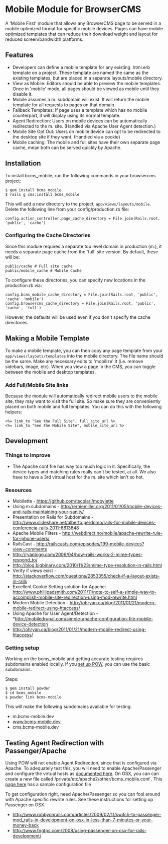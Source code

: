 # Mobile Module for BrowserCMS

A 'Mobile First' module that allows any BrowserCMS page to be served in a mobile optimized format for specific mobile devices. Pages can have mobile optimized templates that can reduce their download weight and layout for reduced screen/bandwidth platforms.

## Features

* Developers can define a mobile template for any existing .html.erb template on a project. These template are named the same as the existing templates, but are placed in a separate layouts/mobile directory.
* View as Mobile: Editors should be able to preview the mobile templates. Once in 'mobile' mode, all pages should be viewed as mobile until they disable it.
* Mobile assumes a m. subdomain will exist. It will return the mobile template for all requests to pages on that domain.
* Fallback Templates: If page uses a template which has no mobile counterpart, it will display using its normal template.
* Agent Redirection: Users on mobile devices can be automatically redirected to the m. site. (Handled via Apache User Agent detection.)
* Mobile Site Opt Out: Users on mobile device can opt to be redirected to the desktop site if they want. (Handled via a cookie)
* Mobile caching: The mobile and full sites have their own separate page cache, mean both can be served quickly by Apache.

## Installation

To install bcms_mobile, run the following commands in your browsercms project:

```
$ gem install bcms_mobile
$ rails g cms:install bcms_mobile
```

This will add a new directory to the project, `app/views/layouts/mobile`. Delete the following line from your config/production.rb file:

```
config.action_controller.page_cache_directory = File.join(Rails.root, 'public', 'cache')
```

### Configuring the Cache Directories

Since this module requires a separate top level domain in production (m.), it needs a separate page cache from the 'full' site version. By default, these will be:

```
public/cache # Full site cache
public/mobile_cache # Mobile Cache
```

To configure these directories, you can specify new locations in the production.rb via:

```
config.bcms_mobile_cache_directory = File.join(Rails.root, 'public', 'cache' 'mobile')
config.browsercms_cache_directory = File.join(Rails.root, 'public', 'cache', 'full')
```

However, the defaults will be used even if you don't specify the cache directories.

## Making a Mobile Template

To make a mobile template, you can then copy any page template from your `app/views/layouts/templates` into the mobile directory. The file name should be the same. Make any necessary edits to 'mobilize' it (i.e. remove sidebars, image, etc). When you view a page in the CMS, you can toggle between the mobile and desktop templates.

### Add Full/Mobile Site links

Because the module will automatically redirect mobile users to the mobile site, they may want to visit the full site. So make sure they are conveniently placed on both mobile and full templates. You can do this with the following helpers:

```
<%= link_to "See the Full Site", full_site_url %>
<%= link_to "See the Mobile Site", mobile_site_url %>
```

## Development

### Things to improve

* The Apache conf file has way too much logic in it. Specifically, the device types and matching rules really can't be tested, at all. We also have to have a 3rd virtual host for the m. site which isn't so hot.

### Resources

* Mobilette - https://github.com/tscolari/mobylette
* Using m.subdomains - http://erniemiller.org/2011/01/05/mobile-devices-and-rails-maintaining-your-sanity/
* Presentation on Rails for Subdomains - http://www.slideshare.net/alberto.perdomo/rails-for-mobile-devices-conferencia-rails-2011-8613648
* Apache Mobile Filters - http://webdirect.no/mobile/apache-rewrite-rule-for-iphone-users/
* RailsCast - http://railscasts.com/episodes/199-mobile-devices?view=comments
* http://ryanbigg.com/2009/04/how-rails-works-2-mime-types-respond_to/
* http://blog.bigbinary.com/2010/11/23/mime-type-resolution-in-rails.html
* Verify if views exist - http://stackoverflow.com/questions/2853355/check-if-a-layout-exists-in-rails
* Excellent Cookie Setting solution for Apache: http://www.phillipadsmith.com/2011/11/note-to-self-a-simple-way-to-accomplish-mobile-site-redirection-using-mod-rewrite.html
* Modern Mobile Detection - http://ohryan.ca/blog/2011/01/21/modern-mobile-redirect-using-htaccess/
* Using Apache for User Agent/Detection - *http://mobiledrupal.com/simple-apache-configuration-file-mobile-device-detection
* http://ohryan.ca/blog/2011/01/21/modern-mobile-redirect-using-htaccess/

### Getting setup

Working on the bcms_mobile and getting accurate testing requires subdomains enabled locally. If you [set up POW](http://pow.cx/), you can use the basic subdomains.

Steps:

```
$ gem install powder
$ cd bcms_mobile
$ powder link bcms-mobile
```

This will make the following subdomains available for testing.

- m.bcms-mobile.dev
- www.bcms-mobile.dev
- cms.bcms-mobile.dev

## Testing Agent Redirection with Passenger/Apache

Using POW will not enable Agent Redirection, since that is configured via Apache. To adequately test this, you will need to enable Apache/Passenger and configure the virtual hosts as [documented here](https://github.com/browsermedia/bcms_mobile/wiki/Configuring-Apache). On OSX, you can can create a new file called /private/etc/apache2/other/bcms_mobile.conf . This [page here](https://github.com/browsermedia/bcms_mobile/wiki/Developing-bcms_mobile) has a sample configuration file

To get configuration right, need Apache/Passenger so you can fool around with Apache specific rewrite rules. See these instructions for setting up Passenger on OSX.

- http://www.robbyonrails.com/articles/2009/02/11/switch-to-passenger-mod_rails-in-development-on-osx-in-less-than-7-minutes-or-your-money-back
- http://www.fngtps.com/2008/using-passenger-on-osx-for-rails-development/

